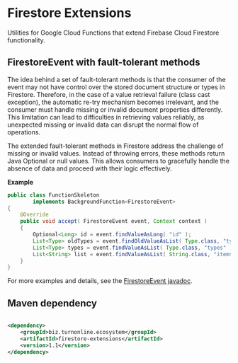 # Firestore Extensions

Utilities for Google Cloud Functions that extend Firebase Cloud Firestore functionality.

## FirestoreEvent with fault-tolerant methods

The idea behind a set of fault-tolerant methods is that the consumer of the event may not have control over the stored
document structure or types in Firestore.
Therefore, in the case of a value retrieval failure (class cast exception), the automatic re-try mechanism becomes
irrelevant, and the consumer must handle missing or invalid document properties
differently.
This limitation can lead to difficulties in retrieving values reliably, as unexpected missing or invalid data can
disrupt the normal flow of operations.

The extended fault-tolerant methods in Firestore address the challenge of missing or invalid values.
Instead of throwing errors, these methods return Java Optional or null values. This allows consumers to gracefully
handle the absence of data and proceed with their logic effectively.

**Example**

```java
public class FunctionSkeleton
        implements BackgroundFunction<FirestoreEvent>
{
    @Override
    public void accept( FirestoreEvent event, Context context )
    {
        Optional<Long> id = event.findValueAsLong( "id" );
        List<Type> oldTypes = event.findOldValueAsList( Type.class, "types" );
        List<Type> types = event.findValueAsList( Type.class, "types" );
        List<String> list = event.findValueAsList( String.class, "items", "inner", "innerList" );
    }
}
```

For more examples and details,
see the [FirestoreEvent javadoc](src/main/java/biz/turnonline/ecosystem/firestore/FirestoreEvent.java).

## Maven dependency

```xml

<dependency>
    <groupId>biz.turnonline.ecosystem</groupId>
    <artifactId>firestore-extensions</artifactId>
    <version>1.1</version>
</dependency>
```
